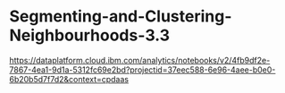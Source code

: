 # Segmenting-and-Clustering-Neighbourhoods-3.3
https://dataplatform.cloud.ibm.com/analytics/notebooks/v2/4fb9df2e-7867-4ea1-9d1a-5312fc69e2bd?projectid=37eec588-6e96-4aee-b0e0-6b20b5d7f7d2&context=cpdaas
